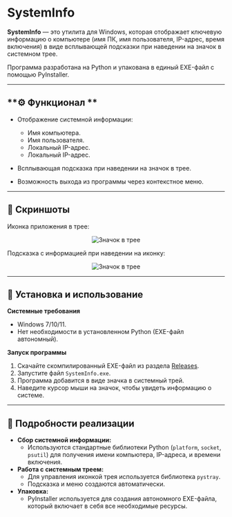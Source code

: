 # SystemInfo  

**SystemInfo** — это утилита для Windows, которая отображает ключевую информацию о компьютере (имя ПК, имя пользователя, IP-адрес, время включения) в виде всплывающей подсказки при наведении на значок в системном трее.

Программа разработана на Python и упакована в единый EXE-файл с помощью PyInstaller.

---

## **⚙ Функционал  **

- Отображение системной информации:  
  - Имя компьютера.
  - Имя пользователя.
  - Локальный IP-адрес.
  - Локальный IP-адрес.

- Всплывающая подсказка при наведении на значок в трее.
- Возможность выхода из программы через контекстное меню.

---

  ## **📸 Скриншоты**

Иконка приложения в трее:
<p align="center">
  <img src="https://github.com/user-attachments/assets/59a9349d-88e2-4da5-bf29-a1e86bcc47e9" alt="Значок в трее">
</p>  

Подсказка с информацией при наведении на иконку:  
<p align="center">
  <img src="https://github.com/user-attachments/assets/d2640219-62dd-4baf-8d24-205474950ee0" alt="Значок в трее">
</p>

---

## **🔧 Установка и использование**

**Системные требования**
- Windows 7/10/11.
- Нет необходимости в установленном Python (EXE-файл автономный).

**Запуск программы**
1. Скачайте скомпилированный EXE-файл из раздела [Releases](https://github.com/1minEpowMinX/SysInfo/releases).
2. Запустите файл `SystemInfo.exe`.
3. Программа добавится в виде значка в системный трей.
4. Наведите курсор мыши на значок, чтобы увидеть информацию о системе.

---

## **📖 Подробности реализации**

- **Сбор системной информации:** 
  - Используются стандартные библиотеки Python (`platform`, `socket`, `psutil`) для получения имени компьютера, IP-адреса, и времени включения.
- **Работа с системным треем:**
  - Для управления иконкой трея используется библиотека `pystray`.
  - Подсказка и меню создаются автоматически.
- **Упаковка:**
  - PyInstaller используется для создания автономного EXE-файла, который включает в себя все необходимые ресурсы.
